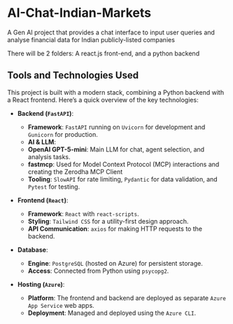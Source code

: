 # AI-Chat-Indian-Markets
A Gen AI project that provides a chat interface to input user queries and analyse financial data for Indian publicly-listed companies

There will be 2 folders: A react.js front-end, and a python backend

## Tools and Technologies Used

This project is built with a modern stack, combining a Python backend with a React frontend. Here’s a quick overview of the key technologies:

- **Backend (`FastAPI`)**:
  - **Framework**: `FastAPI` running on `Uvicorn` for development and `Gunicorn` for production.
  - **AI & LLM**:
  - **OpenAI GPT-5-mini**: Main LLM for chat, agent selection, and analysis tasks.
  - **fastmcp**: Used for Model Context Protocol (MCP) interactions and creating the Zerodha MCP Client
  - **Tooling**: `SlowAPI` for rate limiting, `Pydantic` for data validation, and `Pytest` for testing.

- **Frontend (`React`)**:
  - **Framework**: `React` with `react-scripts`.
  - **Styling**: `Tailwind CSS` for a utility-first design approach.
  - **API Communication**: `axios` for making HTTP requests to the backend.

- **Database**:
  - **Engine**: `PostgreSQL` (hosted on Azure) for persistent storage.
  - **Access**: Connected from Python using `psycopg2`.

- **Hosting (`Azure`)**:
  - **Platform**: The frontend and backend are deployed as separate `Azure App Service` web apps.
  - **Deployment**: Managed and deployed using the `Azure CLI`.